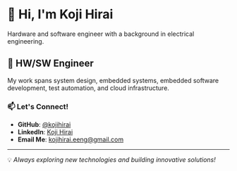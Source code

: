 # 👋 Hi, I'm Koji Hirai
Hardware and software engineer with a background in electrical engineering.

## 🔧 HW/SW Engineer
My work spans system design, embedded systems, embedded software development, test automation, and cloud infrastructure.

### 📫 Let's Connect!
- **GitHub**: [@kojihirai](https://github.com/kojihirai)
- **LinkedIn**: [Koji Hirai](https://www.linkedin.com/in/koji-h-5b508414a/)
- **Email Me**: [kojihirai.eeng@gmail.com](mailto:kojihirai.eeng@gmail.com)

---
💡 *Always exploring new technologies and building innovative solutions!*
